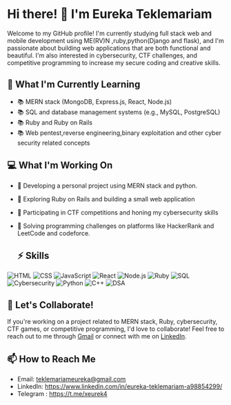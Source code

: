 
  
  
# Hi there! 👋 I'm Eureka Teklemariam

Welcome to my GitHub profile! I'm currently studying full stack web and mobile development using ME(RV)N ,ruby,python(Django and flask), and I'm passionate about building web applications that are both functional and beautiful. I'm also interested in cybersecurity, CTF challenges, and competitive programming to increase my secure coding and creative skills.

## 🌱 What I'm Currently Learning

- 📚 MERN stack (MongoDB, Express.js, React, Node.js)
- 📚 SQL and database management systems (e.g., MySQL, PostgreSQL)                                       
- 📚 Ruby and Ruby on Rails
- 📚 Web pentest,reverse engineering,binary exploitation and other cyber security related concepts

## 💻 What I'm Working On

- 🚀 Developing a personal project using MERN stack and python.
- 🚀 Exploring Ruby on Rails and building a small web application
- 🚀 Participating in CTF competitions and honing my cybersecurity skills
- 🚀 Solving programming challenges on platforms like HackerRank and LeetCode and codeforce.

  ## ⚡ Skills

![HTML](https://img.shields.io/badge/HTML-Intermidate-yellow)
![CSS](https://img.shields.io/badge/CSS-Begineer-yellow)
![JavaScript](https://img.shields.io/badge/JavaScript-Begineer-yellow)
![React](https://img.shields.io/badge/React-Begineer-yellow)
![Node.js](https://img.shields.io/badge/Node.js-Begineer-yellow)
![Ruby](https://img.shields.io/badge/Ruby-Beginner-yellow)
![SQL](https://img.shields.io/badge/SQL-Begineer-yellow)
![Cybersecurity](https://img.shields.io/badge/Cybersecurity-Intermidate-yellow)
![Python](https://img.shields.io/badge/Python-Intermediate-yellow)
![C++](https://img.shields.io/badge/c++-Intermediate-yellow)
![DSA](https://img.shields.io/badge/DSA-Beginer-yellow)



## 👯 Let's Collaborate!

If you're working on a project related to MERN stack, Ruby, cybersecurity, CTF games, or competitive programming, I'd love to collaborate! Feel free to reach out to me through [Gmail](teklemariameureka@gmail.com ) or connect with me on [LinkedIn](https://www.linkedin.com/in/eureka-teklemariam-a98854299/).

## 📫 How to Reach Me

- Email: teklemariameureka@gmail.com
- LinkedIn: https://www.linkedin.com/in/eureka-teklemariam-a98854299/
- Telegram : https://t.me/xeurek4
<!---
xeureka/xeureka is a ✨ special ✨ repository because its `README.md` (this file) appears on your GitHub profile.
You can click the Preview link to take a look at your changes.
--->
